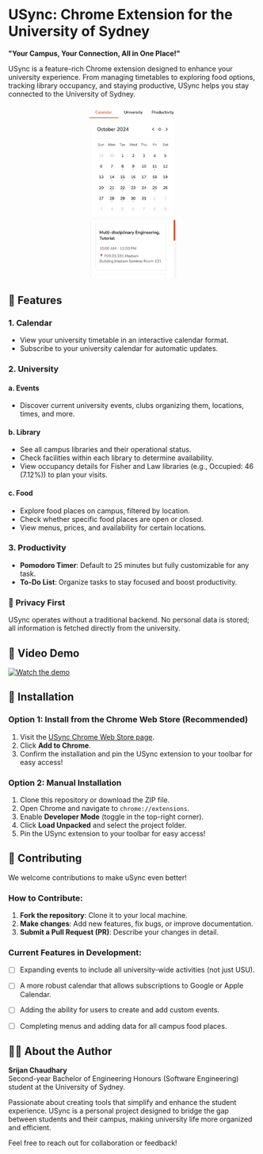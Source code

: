 # USync: Chrome Extension for the University of Sydney  

**"Your Campus, Your Connection, All in One Place!"**

USync is a feature-rich Chrome extension designed to enhance your university experience. From managing timetables to exploring food options, tracking library occupancy, and staying productive, USync helps you stay connected to the University of Sydney.

<p align="center">
  <img src="assets/promotional/calendar.png" width="35%" />
</p>

## 🚀 Features  

### 1. **Calendar**  
- View your university timetable in an interactive calendar format.  
- Subscribe to your university calendar for automatic updates.  

### 2. **University**  
#### a. **Events**  
- Discover current university events, clubs organizing them, locations, times, and more.  

#### b. **Library**  
- See all campus libraries and their operational status.  
- Check facilities within each library to determine availability.  
- View occupancy details for Fisher and Law libraries (e.g., Occupied: 46 (7.12%)) to plan your visits.  

#### c. **Food**  
- Explore food places on campus, filtered by location.  
- Check whether specific food places are open or closed.  
- View menus, prices, and availability for certain locations.  

### 3. **Productivity**  
- **Pomodoro Timer**: Default to 25 minutes but fully customizable for any task.  
- **To-Do List**: Organize tasks to stay focused and boost productivity.  


### 🔐 **Privacy First**  
USync operates without a traditional backend. No personal data is stored; all information is fetched directly from the university.  

## 🎥 Video Demo

[![Watch the demo](https://img.youtube.com/vi/stQ7gq0E--s/0.jpg)](https://www.youtube.com/watch?v=stQ7gq0E--s)

## 🔧 Installation  

### Option 1: Install from the Chrome Web Store (Recommended)  
1. Visit the [USync Chrome Web Store page](https://chromewebstore.google.com/detail/usync/cllffmandgbmnabfdaakajjpmlfmibpj).  
2. Click **Add to Chrome**.  
3. Confirm the installation and pin the USync extension to your toolbar for easy access!  

### Option 2: Manual Installation  
1. Clone this repository or download the ZIP file.  
2. Open Chrome and navigate to `chrome://extensions`.  
3. Enable **Developer Mode** (toggle in the top-right corner).  
4. Click **Load Unpacked** and select the project folder.  
5. Pin the USync extension to your toolbar for easy access!  

## 🤝 Contributing  

We welcome contributions to make uSync even better!  

### How to Contribute:  
1. **Fork the repository**: Clone it to your local machine.  
2. **Make changes**: Add new features, fix bugs, or improve documentation.  
3. **Submit a Pull Request (PR)**: Describe your changes in detail.  

### Current Features in Development:  
- [ ] Expanding events to include all university-wide activities (not just USU).  
- [ ] A more robust calendar that allows subscriptions to Google or Apple Calendar.  
- [ ] Adding the ability for users to create and add custom events.  
- [ ] Completing menus and adding data for all campus food places.


## 👨‍💻 About the Author  

**Srijan Chaudhary**  
Second-year Bachelor of Engineering Honours (Software Engineering) student at the University of Sydney.  

Passionate about creating tools that simplify and enhance the student experience. USync is a personal project designed to bridge the gap between students and their campus, making university life more organized and efficient.  

Feel free to reach out for collaboration or feedback!  

